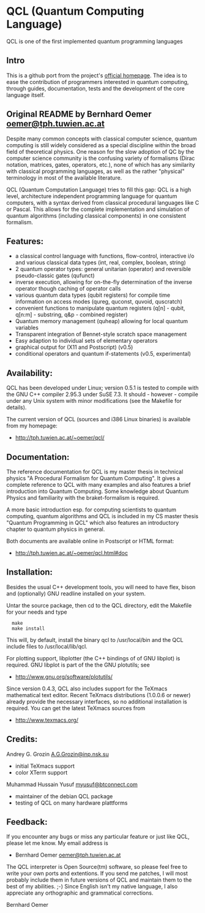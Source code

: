 QCL (Quantum Computing Language)
================================

QCL is one of the first implemented quantum programming languages

Intro
-----

This is a github port from the project's [official homepage](http://tph.tuwien.ac.at/~oemer/qcl.html).
The idea is to ease the contribution of programmers interested in quantum computing, through guides, documentation,
tests and the development of the core language itself.

Original README by Bernhard Oemer <oemer@tph.tuwien.ac.at>
----------------------------------------------------------

Despite many common concepts with classical computer science, quantum
computing is still widely considered as a special discipline within the
broad field of theoretical physics.  One reason for the slow adoption of
QC by the computer science community is the confusing variety of
formalisms (Dirac notation, matrices, gates, operators, etc.), none of
which has any similarity with classical programming languages, as well
as the rather "physical" terminology in most of the available
literature.

QCL (Quantum Computation Language) tries to fill this gap: QCL is a
high level, architecture independent programming language for quantum
computers, with a syntax derived from classical procedural languages
like C or Pascal.  This allows for the complete implementation and
simulation of quantum algorithms (including classical components) in one
consistent formalism.


Features:
---------

 -  a classical control language with functions, flow-control,
    interactive i/o and various classical data types (int, real,
    complex, boolean, string)
 -  2 quantum operator types: general unitarian (operator) and
    reversible pseudo-classic gates (qufunct) 
 -  inverse execution, allowing for on-the-fly determination of the
    inverse operator though caching of operator calls
 -  various quantum data types (qubit registers) for compile time
    information on access modes (qureg, quconst, quvoid, quscratch)
 -  convenient functions to manipulate quantum registers (q[n] -
    qubit, q[n:m] - substring, q&p - combined register)
 -  Quantum memory management (quheap) allowing for local quantum
    variables
 -  Transparent integration of Bennet-style scratch space management
 -  Easy adaption to individual sets of elementary operators
 -  graphical output for (X11 and Postscript) (v0.5)
 -  conditional operators and quantum if-statements (v0.5, experimental)

Availability:
-------------

QCL has been developed under Linux; version 0.5.1 is tested to compile
with the GNU C++ compiler 2.95.3 under SuSE 7.3. It should - however -
compile under any Unix system with minor modifications (see the Makefile
for details).

The current version of QCL (sources and i386 Linux binaries) is available from
my homepage:

- http://tph.tuwien.ac.at/~oemer/qcl/


Documentation:
--------------

The reference documentation for QCL is my master thesis in technical
physics "A Procedural Formalism for Quantum Computing". It gives a
complete reference to QCL with many examples and also features a brief
introduction into Quantum Computing. Some knowledge about Quantum
Physics and familiarity with the braket-formalism is required. 

A more basic introduction esp. for computing scientists to quantum
computing, quantum algorithms and QCL is included in my CS master thesis
"Quantum Programming in QCL" which also features an introductory chapter
to quantum physics in general.

Both documents are available online in Postscript or HTML format:

- http://tph.tuwien.ac.at/~oemer/qcl.html#doc


Installation:
-------------

Besides the usual C++ development tools, you will need to have flex,
bison and (optionally) GNU readline installed on your system.

Untar the source package, then cd to the QCL directory, edit the Makefile
for your needs and type

```
  make
  make install
```

This will, by default, install the binary qcl to /usr/local/bin and the QCL
include files to /usr/local/lib/qcl.

For plotting support, libplotter (the C++ bindings of of GNU libplot) is
required. GNU libplot is part of the the GNU plotutils; see

- http://www.gnu.org/software/plotutils/

Since version 0.4.3, QCL also includes support for the TeXmacs mathematical
text editor. Recent TeXmacs distributions (1.0.0.6 or newer) already provide
the necessary interfaces, so no additional installation is required. You can
get the latest TeXmacs sources from

- http://www.texmacs.org/


Credits:
--------

Andrey G. Grozin <A.G.Grozin@inp.nsk.su>
  - initial TeXmacs support
  - color XTerm support

Muhammad Hussain Yusuf <myusuf@btconnect.com> 
  - maintainer of the debian QCL package
  - testing of QCL on many hardware plattforms

Feedback:
---------

If you encounter any bugs or miss any particular feature or just like
QCL, please let me know. My email address is

- Bernhard Oemer <oemer@tph.tuwien.ac.at>

The QCL interpreter is Open Source(tm) software, so please feel free to write
your own ports and extentions. If you send me patches, I will most probably
include them in future versions of QCL and maintain them to the best of my
abilities. ;-) Since English isn't my native language, I also appreciate
any orthographic and grammatical corrections.

Bernhard Oemer

